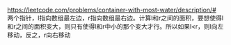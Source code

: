 https://leetcode.com/problems/container-with-most-water/description/#  
两个指针，l指向数组最左边，r指向数组最右边。计算l和r之间的面积，要想使得l和r之间的面积变大，则只有使得l和r中小的那个变大才行。所以如果l<r，则l向左移动，反之，r向右移动